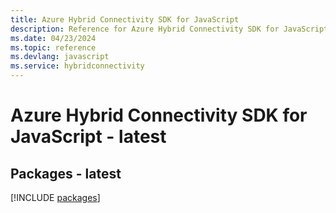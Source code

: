 ```yaml
---
title: Azure Hybrid Connectivity SDK for JavaScript
description: Reference for Azure Hybrid Connectivity SDK for JavaScript
ms.date: 04/23/2024
ms.topic: reference
ms.devlang: javascript
ms.service: hybridconnectivity
---
```

# Azure Hybrid Connectivity SDK for JavaScript - latest
## Packages - latest
[!INCLUDE [packages](hybrid-connectivity-index.md)]